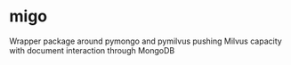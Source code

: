 # migo

Wrapper package around pymongo and pymilvus pushing Milvus capacity with document interaction through MongoDB